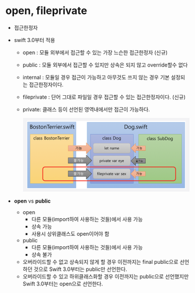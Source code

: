 # **open, fileprivate**

- 접근한정자

- swift 3.0부터 적용

  - open : 모듈 외부에서 접근할 수 있는 가장 느슨한 접근한정자 (신규)

  - public : 모듈 외부에서 접근할 수 있지만 상속은 되지 않고 override할수 없다

  - internal : 모듈일 경우 접근이 가능하고 아무것도 쓰지 않는 경우 기본 설정되는 접근한정자이다.

  - fileprivate : 단어 그대로 파일일 경우 접근할 수 있는 접근한정자이다. (신규)

  - private: 클래스 등이 선언된 영역내에서만 접근이 가능하다.

    ![img](Images/fileprivate.png)

- **open** vs **public**

  - open
    - 다른 모듈(import하여 사용하는 것들)에서 사용 가능
    - 상속 가능
    - 사용시 상위클래스도 open이어야 함
  - public
    - 다른 모듈(import하여 사용하는 것들)에서 사용 가능
    - 상속 불가
  - 오버라이드할 수 없고 상속되지 않게 할 경우 이전까지는 final public으로 선언하던 것으로 Swift 3.0부터는 public만 선언한다.
  - 오버라이드할 수 있고 하위클래스화할 경우 이전까지는 public으로 선언했지만 Swift 3.0부터는 open으로 선언한다.